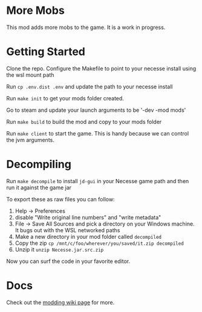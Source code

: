 # More Mobs

This mod adds more mobs to the game. It is a work in progress.

# Getting Started

Clone the repo. Configure the Makefile to point to your necesse install using the wsl mount path

Run `cp .env.dist .env` and update the path to your necesse install

Run `make init` to get your mods folder created.

Go to steam and update your launch arguments to be '-dev -mod mods'

Run `make build` to build the mod and copy to your mods folder

Run `make client` to start the game. This is handy because we can control the jvm arguments.

# Decompiling

Run `make decompile` to install `jd-gui` in your Necesse game path and then run it against the game jar

To export these as raw files you can follow:
1. Help -> Preferences
2. disable "Write original line numbers" and "write metadata"
3. File -> Save All Sources and pick a directory on your Windows machine. It bugs out with the WSL networked paths
4. Make a new directory in your mod folder called `decompiled`
5. Copy the zip `cp /mnt/c/foo/wherever/you/saved/it.zip decompiled` 
6. Unzip it `unzip Necesse.jar.src.zip`

Now you can surf the code in your favorite editor.

# Docs

Check out the [modding wiki page](https://necessewiki.com/Modding) for more.
